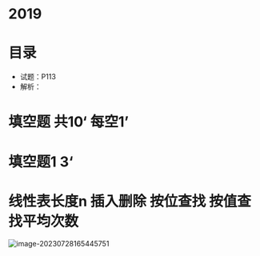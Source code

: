 # 2019



# 目录

* 试题：P113
* 解析：



# 填空题 共10‘ 每空1’



# 填空题1  3‘ 



# 线性表长度n 插入删除 按位查找  按值查找平均次数

![image-20230728165445751](https://cvp.oss-cn-shanghai.aliyuncs.com/picgo/202307281654154.png)

